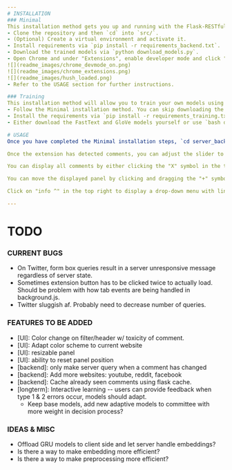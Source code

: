 ```yaml
---
# INSTALLATION
### Minimal
This installation method gets you up and running with the Flask-RESTful server backend and the Chrome extension. If you want to train your own models, follow the Training installation method.
- Clone the repository and then `cd` into `src/`.
- (Optional) Create a virtual environment and activate it.
- Install requirements via `pip install -r requirements_backend.txt`.
- Download the trained models via `python download_models.py`.
- Open Chrome and under "Extensions", enable developer mode and click "Load unpacked". Navigate to `src/` and load the folder `chrome_extension`. You shoulde see "Hush 1.0" now present as an unpacked extension. You can now exit developer mode if you wish.
![](readme_images/chrome_devmode_on.png)
![](readme_images/chrome_extensions.png)
![](readme_images/hush_loaded.png)
- Refer to the USAGE section for further instructions.

### Training
This installation method will allow you to train your own models using the scripts present in `src/model_training/`. 
- Follow the Minimal installation method. You can skip downloading the trained models and installing the extension in Chrome if you wish.
- Install the requirements via `pip install -r requirements_training.txt`.
- Either download the FastText and GloVe models yourself or use `bash download_embedding_models.sh`. 

# USAGE
Once you have completed the Minimal installation steps, `cd server_backend/` and run `python flask_rest_server.py`. Once you see the message "Happy filtering!", navigate in Chrome to a supported web page (currently: Twitter, Telegraph, 4chan, Nextdoor) and click the toxicity icon to the right of the URL bar. If the webpage is supported, hovering over the icon for a few seconds will display the text "Has access to this site". 

Once the extension has detected comments, you can adjust the slider to your preference. If a toxic comment is detected, a blurred overlay will hid the comment. Click the comment to display it and click again to hide the comment.

You can display all comments by either clicking the "X" symbol in the top right of the panel or by clicking the toxicity icon. Click the toxicity icon again to reactivate the filter.

You can move the displayed panel by clicking and dragging the "+" symbol in the top right.

Click on "info ^" in the top right to display a drop-down menu with links to supported websites as well as a query form. Type in a comment into the form box and click the "Predict Toxicity" button to receive a toxicity rating for your input. Click the "info" button in the top right again to hide the menu.

---
```

# TODO
### CURRENT BUGS
- On Twitter, form box queries result in a server unresponsive message regardless of server state.
- Sometimes extension button has to be clicked twice to actually load. Should be problem with how tab events are being handled in background.js.
- Twitter sluggish af. Probably need to decrease number of queries.

### FEATURES TO BE ADDED
- [UI]: Color change on filter/header w/ toxicity of comment.
- [UI]: Adapt color scheme to current website
- [UI]: resizable panel
- [UI]: ability to reset panel position
- [backend]: only make server query when a comment has changed
- [backend]: Add more websites: youtube, reddit, facebook
- [backend]: Cache already seen comments using flask cache.
- [longterm]: Interactive learning -- users can provide feedback when type 1 & 2 errors occur, models should adapt.
  - Keep base models, add new adaptive models to committee with more weight in decision process?

### IDEAS & MISC
- Offload GRU models to client side and let server handle embeddings?
- Is there a way to make embedding more efficient? 
- Is there a way to make preprocessing more efficient?


